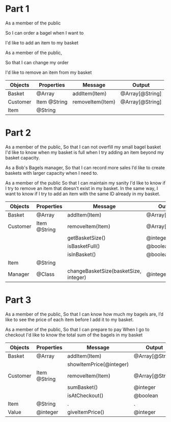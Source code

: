 
# Part 1
As a member of the public

So I can order a bagel when I want to

I'd like to add an item to my basket

As a member of the public,

So that I can change my order

I'd like to remove an item from my basket


| Objects  | Properties   | Message          | Output          |
| ---------| -------------| -----------------| ----------------|
| Basket   | @Array       | addItem(Item)    | @Array[@String] |
| Customer | Item @String | removeItem(Item) | @Array[@String] |
| Item     | @String      |                  |                 |



# Part 2
As a member of the public,
So that I can not overfill my small bagel basket
I'd like to know when my basket is full when I try adding an item beyond my basket capacity.

As a Bob's Bagels manager,
So that I can record more sales
I’d like to create baskets with larger capacity when I need to.

As a member of the public
So that I can maintain my sanity
I'd like to know if I try to remove an item that doesn't exist in my basket. In the same way, I want to know if I try to add an item with the same ID already in my basket.



| Objects  | Properties   | Message                               | Output          |
| -------- | ------------ | --------------------------------------| ----------------|
| Basket   | @Array       | addItem(Item)                         | @Array[@String] |
| Customer | Item @String | removeItem(Item)                      | @Array[@String] |
|          |              | getBasketSize()                       | @integer        |
|          |              | isBasketFull()                        | @boolean        |
|          |              | isInBasket()                          | @boolean        |
| Item     | @String      |                                       |                 |
| Manager  | @Class       | changeBasketSize(basketSize, integer) | @integer        |


# Part 3
As a member of the public,
So that I can know how much my bagels are,
I’d like to see the price of each item before I add it to my basket.

As a member of the public,
So that I can prepare to pay
When I go to checkout I'd like to know the total sum of the bagels in my basket

| Objects     | Properties  | Message    | Output      |
| ----------- | ----------- | ---------- | ----------- |
| Basket      | @Array      | addItem(Item) | @Array[@String] |
|||showItemPrice(@integer)|
| Customer | Item @String | removeItem(Item) | @Array[@String] |
||| sumBasket()| @integer
||| isAtCheckout() | @boolean
| Item | @String | . | . |
| Value|  @integer | giveItemPrice() | @integer 